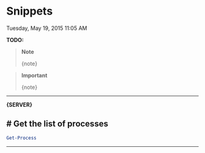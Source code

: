 ﻿# Snippets

Tuesday, May 19, 2015
11:05 AM

**TODO:**

> **Note**
> 
> {note}

> **Important**
> 
> {note}

---


**{SERVER}**

## # Get the list of processes

```PowerShell
Get-Process
```

---

